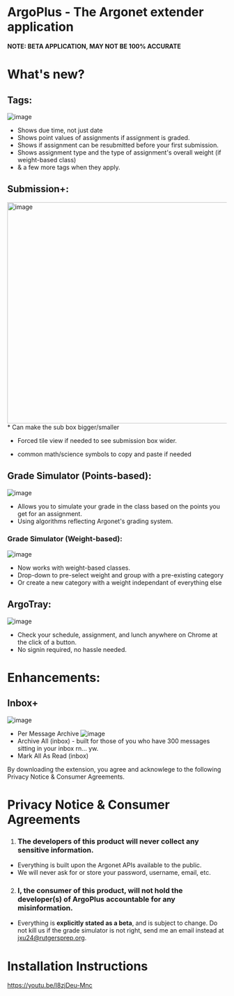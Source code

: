 # ArgoPlus - The Argonet extender application

**NOTE: BETA APPLICATION, MAY NOT BE 100% ACCURATE**

# What's new?

## Tags:

![image](https://user-images.githubusercontent.com/50122069/194688081-c3a7b64b-d258-4153-a4c8-41c38b3cc107.png)
* Shows due time, not just date
* Shows point values of assignments if assignment is graded.
* Shows if assignment can be resubmitted before your first submission.
* Shows assignment type and the type of assignment's overall weight (if weight-based class)
* & a few more tags when they apply.

## Submission+:
<img width="508" alt="image" src="https://user-images.githubusercontent.com/50122069/197799604-31792f98-219b-4144-9630-daa7002bed9a.png">
* Can make the sub box bigger/smaller

* Forced tile view if needed to see submission box wider.

* common math/science symbols to copy and paste if needed

## Grade Simulator (Points-based):

![image](https://user-images.githubusercontent.com/50122069/194688092-b4adc3f6-a35d-43c0-adb8-46a8a7f75d8f.png)
* Allows you to simulate your grade in the class based on the points you get for an assignment.
* Using algorithms reflecting Argonet's grading system.

### Grade Simulator (Weight-based):
![image](https://user-images.githubusercontent.com/50122069/197096148-521bc410-41d1-4c2b-9080-9d8fccd70e71.png)
* Now works with weight-based classes.
* Drop-down to pre-select weight and group with a pre-existing category
* Or create a new category with a weight independant of everything else

## ArgoTray:

![image](https://user-images.githubusercontent.com/50122069/197096343-385fc3f8-b341-4968-8004-f59b92a371f5.png)
* Check your schedule, assignment, and lunch anywhere on Chrome at the click of a button. 
* No signin required, no hassle needed. 

# Enhancements:

## Inbox+

![image](https://user-images.githubusercontent.com/50122069/194688382-8fcc0398-387d-4cd5-b79f-13d9e316403b.png)
* Per Message Archive
![image](https://user-images.githubusercontent.com/50122069/194688408-06b58895-69d3-42e8-bc9f-0db40a78025e.png)
* Archive All (inbox) - built for those of you who have 300 messages sitting in your inbox rn... yw.
* Mark All As Read (inbox)

By downloading the extension, you agree and acknowlege to the following Privacy Notice & Consumer Agreements.

# Privacy Notice & Consumer Agreements
1. ### **The developers of this product will never collect any sensitive information**. 
* Everything is built upon the Argonet APIs available to the public. 
* We will never ask for or store your password, username, email, etc.

2. ### **I, the consumer of this product, will not hold the developer(s) of ArgoPlus accountable for any misinformation.** 
* Everything is **explicitly stated as a beta**, and is subject to change. Do not kill us if the grade simulator is not right, send me an email instead at jxu24@rutgersprep.org.

# Installation Instructions

https://youtu.be/I8zjDeu-Mnc
